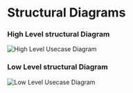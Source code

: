 
# Structural Diagrams

### High Level structural Diagram
![High Level Usecase Diagram]()

### Low Level structural Diagram
![Low Level Usecase Diagram]()
